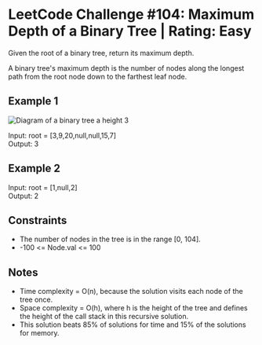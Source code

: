 # LeetCode Challenge #104: Maximum Depth of a Binary Tree | Rating: Easy

Given the root of a binary tree, return its maximum depth.

A binary tree's maximum depth is the number of nodes along the longest path from the root node down to the farthest leaf node.

## Example 1

![Diagram of a binary tree a height 3](https://assets.leetcode.com/uploads/2020/11/26/tmp-tree.jpg)

Input: root = [3,9,20,null,null,15,7]  
Output: 3

## Example 2

Input: root = [1,null,2]  
Output: 2

## Constraints

- The number of nodes in the tree is in the range [0, 104].
- -100 <= Node.val <= 100

## Notes

- Time complexity = O(n), because the solution visits each node of the tree once.
- Space complexity = O(h), where h is the height of the tree and defines the height of the call stack in this recursive solution.
- This solution beats 85% of solutions for time and 15% of the solutions for memory.
